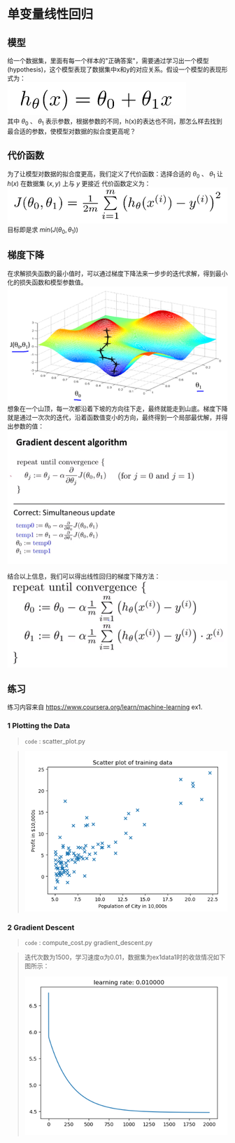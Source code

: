 # 单变量线性回归

## 模型
给一个数据集，里面有每一个样本的"正确答案"，需要通过学习出一个模型(hypothesis)，这个模型表现了数据集中x和y的对应关系。假设一个模型的表现形式为：  
![h(x)](imgs/h(x).png)  
其中 $\theta_{0}$ 、 $\theta_{1}$ 表示参数，根据参数的不同，h(x)的表达也不同，那怎么样去找到最合适的参数，使模型对数据的拟合度更高呢？

## 代价函数

为了让模型对数据的拟合度更高，我们定义了代价函数：选择合适的 $\theta_{0}$ 、 $\theta_{1}$ 让 $h(x)$ 在数据集 $(x,y)$ 上与 $y$ 更接近
代价函数定义为：  
![h(x)](imgs/cost_func.png)  
目标即是求 $min (J(\theta_{0}, \theta_{1}))$

## 梯度下降
在求解损失函数的最小值时，可以通过梯度下降法来一步步的迭代求解，得到最小化的损失函数和模型参数值。  
![h(x)](imgs/g_d.png)  
想象在一个山顶，每一次都沿着下坡的方向往下走，最终就能走到山底。梯度下降就是通过一次次的迭代，沿着函数值变小的方向，最终得到一个局部最优解，并得出参数的值：  
![h(x)](imgs/g_d_a.png)  

结合以上信息，我们可以得出线性回归的梯度下降方法：  
![h(x)](imgs/g_d_a_2.png)  

## 练习

练习内容来自 https://www.coursera.org/learn/machine-learning ex1.

### 1  Plotting the Data
> `code` : scatter_plot.py  

> ![h(x)](imgs/ex_1.png)  

### 2 Gradient Descent

> `code` : compute_cost.py gradient_descent.py

> 迭代次数为1500，学习速度α为0.01，数据集为ex1data1时的收敛情况如下图所示：  
> 
> ![h(x)](imgs/learn_rate_for_ex1data1.png)  